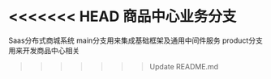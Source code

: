 <<<<<<< HEAD
商品中心业务分支
=======
Saas分布式商城系统
main分支用来集成基础框架及通用中间件服务
product分支用来开发商品中心相关
>>>>>>> Update README.md
